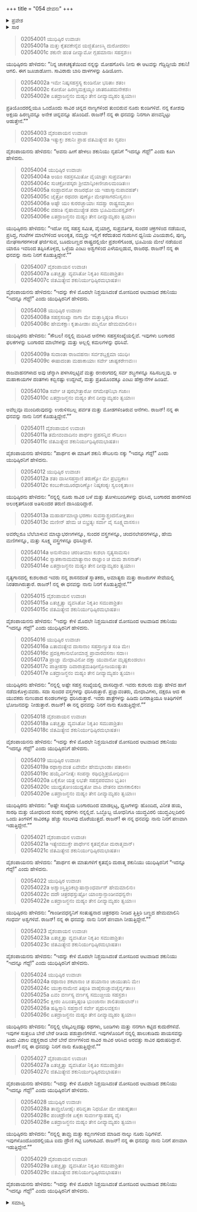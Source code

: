 +++
title = "054 ದೇವನಃ"
+++

<details><summary>ಪ್ರವೇಶ</summary>


।।   ಓಂ ಓಂ ನಮೋ ನಾರಾಯಣಾಯ।।   ಶ್ರೀ ವೇದವ್ಯಾಸಾಯ ನಮಃ ।।

ಶ್ರೀ ಕೃಷ್ಣದ್ವೈಪಾಯನ ವೇದವ್ಯಾಸ ವಿರಚಿತ  

**ಶ್ರೀ ಮಹಾಭಾರತ**

**ಸಭಾ ಪರ್ವ**

**ದ್ಯೂತ ಪರ್ವ**

**ಅಧ್ಯಾಯ 54**

</details>


<details><summary>ಸಾರ</summary>

ಮುಂದಿನ ಆರು ಪಣಗಳನ್ನೂ ಯುಧಿಷ್ಠಿರನು ಸೋತುದು (1-29).

</details>


> 02054001 ಯುಧಿಷ್ಠಿರ ಉವಾಚ।  
02054001a ಮತ್ತಃ ಕೈತವಕೇನೈವ ಯಜ್ಜಿತೋಽಸ್ಮಿ ದುರೋದರಂ।   
02054001c ಶಕುನೇ ಹಂತ ದೀವ್ಯಾಮೋ ಗ್ಲಹಮಾನಾಃ ಸಹಸ್ರಶಃ।।

ಯುಧಿಷ್ಠಿರನು ಹೇಳಿದನು: “ನಿನ್ನ ಚಾಕಚಕ್ಯತೆಯಿಂದ ನನ್ನನ್ನು ಮೋಹಗೊಳಿಸಿ ನೀನು ಈ ಆಟವನ್ನು ಗೆದ್ದಿದ್ದೀಯೆ ಶಕುನಿ! ಆಗಲಿ. ಈಗ ಜೂಜಾಡೋಣ. ಸಾವಿರಾರು ಬಾರಿ ದಾಳಗಳನ್ನು ಹಿಡಿಯೋಣ.

> 02054002a ಇಮೇ ನಿಷ್ಕಸಹಸ್ರಸ್ಯ ಕುಂಡಿನೋ ಭರಿತಾಃ ಶತಂ।  
02054002c ಕೋಶೋ ಹಿರಣ್ಯಮಕ್ಷಯ್ಯಂ ಜಾತರೂಪಮನೇಕಶಃ।  
02054002e ಏತದ್ರಾಜನ್ಧನಂ ಮಹ್ಯಂ ತೇನ ದೀವ್ಯಾಮ್ಯಹಂ ತ್ವಯಾ।।

ಪ್ರತಿಯೊಂದರಲ್ಲಿಯೂ ಒಂದೊಂದು ಸಾವಿರ ಚಿನ್ನದ ನಾಣ್ಯಗಳಿಂದ ತುಂಬಿರುವ ನೂರು ಕುಂಡಿಗಳಿವೆ. ನನ್ನ ಕೋಶವು ಅಕ್ಷಯ ಹಿರಣ್ಯವನ್ನೂ ಅನೇಕ ಚಿನ್ನವನ್ನೂ ಹೊಂದಿದೆ. ರಾಜನ್! ನನ್ನ ಈ ಧನವನ್ನು ನಿನಗಾಗಿ ಪಣವನ್ನಿಟ್ಟು ಆಡುತ್ತೇನೆ.””

> 02054003 ವೈಶಂಪಾಯನ ಉವಾಚ।  
02054003a ಇತ್ಯುಕ್ತಃ ಶಕುನಿಃ ಪ್ರಾಹ ಜಿತಮಿತ್ಯೇವ ತಂ ನೃಪಂ।

ವೈಶಂಪಾಯನನು ಹೇಳಿದನು: “ಅವನು ಹೀಗೆ ಹೇಳಲು ಶಕುನಿಯು ನೃಪನಿಗೆ “ಇದನ್ನೂ ಗೆದ್ದೆ!” ಎಂದು ಕೂಗಿ ಹೇಳಿದನು.

> 02054004 ಯುಧಿಷ್ಠಿರ ಉವಾಚ।  
02054004a ಅಯಂ ಸಹಸ್ರಸಮಿತೋ ವೈಯಾಘ್ರಃ ಸುಪ್ರವರ್ತಿತಃ।  
02054004c ಸುಚಕ್ರೋಪಸ್ಕರಃ ಶ್ರೀಮಾನ್ಕಿಂಕಿಣೀಜಾಲಮಂಡಿತಃ।।  
02054005a ಸಂಹ್ರಾದನೋ ರಾಜರಥೋ ಯ ಇಹಾಸ್ಮಾನುಪಾವಹತ್।   
02054005c ಜೈತ್ರೋ ರಥವರಃ ಪುಣ್ಯೋ ಮೇಘಸಾಗರನಿಃಸ್ವನಃ।।  
02054006a ಅಷ್ಟೌ ಯಂ ಕುರರಚ್ಛಾಯಾಃ ಸದಶ್ವಾ ರಾಷ್ಟ್ರಸಮ್ಮತಾಃ।  
02054006c ವಹಂತಿ ನೈಷಾಮುಚ್ಯೇತ ಪದಾ ಭೂಮಿಮುಪಸ್ಪೃಶನ್।   
02054006e ಏತದ್ರಾಜನ್ಧನಂ ಮಹ್ಯಂ ತೇನ ದೀವ್ಯಾಮ್ಯಹಂ ತ್ವಯಾ।।

ಯುಧಿಷ್ಠಿರನು ಹೇಳಿದನು: “ಇದೋ ನನ್ನ ಸಹಸ್ರ ಸಮಿತ, ವೈಯಾಗ್ರ, ಸುಪ್ರವರ್ತಿತ, ಸುಂದರ ಚಕ್ರಗಳಿಂದ ನಡೆಯುವ, ಪ್ರಸಿದ್ಧ, ಗಂಟೆಗಳ ಮಾಲೆಗಳಿಂದ ಅಲಂಕೃತ, ನಮ್ಮನ್ನು ಇಲ್ಲಿಗೆ ಕರೆದುತಂದ ಗುಡುಗಿನ ಧ್ವನಿಯ ವಿಜಯಶಾಲಿ, ಪುಣ್ಯ, ಮೇಘಸಾಗರಗಳಂತೆ ಘರ್ಜಿಸುವ, ಬೂದುಬಣ್ಣದ ರಾಷ್ಟ್ರದಲ್ಲಿಯೇ ಪ್ರಶಂಸೆಗೊಂಡ, ಭೂಮಿಯ ಮೇಲೆ ನಡೆಯುವ ಯಾರೂ ಇವರಿಂದ ತಪ್ಪಿಸಿಕೊಳ್ಳದ, ಒಳ್ಳೆಯ ಎಂಟು ಅಶ್ವಗಳಿಂದ ಎಳೆಯಲ್ಪಡುವ, ರಾಜರಥ. ರಾಜನ್! ನನ್ನ ಈ ಧನವನ್ನು ನಾನು ನಿನಗೆ ಕೊಡುತ್ತಿದ್ದೇನೆ.””

> 02054007 ವೈಶಂಪಾಯನ ಉವಾಚ।  
02054007a ಏತಚ್ಛೃತ್ವಾ ವ್ಯವಸಿತೋ ನಿಕೃತಿಂ ಸಮುಪಾಶ್ರಿತಃ।  
02054007c ಜಿತಮಿತ್ಯೇವ ಶಕುನಿರ್ಯುಧಿಷ್ಠಿರಮಭಾಷತ।।

ವೈಶಂಪಾಯನನು ಹೇಳಿದನು: “ಇದನ್ನು ಕೇಳಿ ಮೊದಲೇ ನಿಶ್ಚಯಿಸಿದಂತೆ ಮೋಸದಿಂದ ಆಟವಾಡಿದ ಶಕುನಿಯು “ಇದನ್ನೂ ಗೆದ್ದೆ!” ಎಂದು ಯುಧಿಷ್ಠಿರನಿಗೆ ಹೇಳಿದನು.

> 02054008 ಯುಧಿಷ್ಠಿರ ಉವಾಚ।  
02054008a ಸಹಸ್ರಸಂಖ್ಯಾ ನಾಗಾ ಮೇ ಮತ್ತಾಸ್ತಿಷ್ಠಂತಿ ಸೌಬಲ।  
02054008c ಹೇಮಕಕ್ಷಾಃ ಕೃತಾಪೀಡಾಃ ಪದ್ಮಿನೋ ಹೇಮಮಾಲಿನಃ।।

ಯುಧಿಷ್ಠಿರನು ಹೇಳಿದನು: “ಸೌಬಲ! ನನ್ನಲ್ಲಿ ಮದಿಸಿದ ಆನೆಗಳು ಸಹಸ್ರಸಂಖ್ಯೆಯಲ್ಲಿವೆ. ಇವುಗಳು ಬಂಗಾರದ ಫಲಕಗಳನ್ನು ಬಂಗಾರದ ಮಾಲೆಗಳನ್ನು ಮತ್ತು ಅಲ್ಲಲ್ಲಿ ಕಮಲಗಳನ್ನು ಧರಿಸಿವೆ.

> 02054009a ಸುದಾಂತಾ ರಾಜವಹನಾಃ ಸರ್ವಶಬ್ದಕ್ಷಮಾ ಯುಧಿ।  
02054009c ಈಷಾದಂತಾ ಮಹಾಕಾಯಾಃ ಸರ್ವೇ ಚಾಷ್ಟಕರೇಣವಃ।।

ರಾಜವಾಹನಗಳಾದ ಅವು ಚೆನ್ನಾಗಿ ಪಳಗಿಸಲ್ಪಟ್ಟಿವೆ ಮತ್ತು ರಣರಂಗದಲ್ಲಿ ಸರ್ವ ಶಬ್ಧಗಳನ್ನೂ ಸಹಿಸಬಲ್ಲವು. ಆ ಮಹಾಕಾಯಗಳ ದಂತಗಳು ಕಬ್ಬಿನಷ್ಟು ಉದ್ದಗಿವೆ, ಮತ್ತು ಪ್ರತಿಯೊಂದಕ್ಕೂ ಎಂಟು ಹೆಣ್ಣಾನೆಗಳ ಹಿಂಡಿವೆ.

> 02054010a ಸರ್ವೇ ಚ ಪುರಭೇತ್ತಾರೋ ನಗಮೇಘನಿಭಾ ಗಜಾಃ।  
02054010c ಏತದ್ರಾಜನ್ಧನಂ ಮಹ್ಯಂ ತೇನ ದೀವ್ಯಾಮ್ಯಹಂ ತ್ವಯಾ।।

ಅವೆಲ್ಲವೂ ಮುಂದಿರುವುದನ್ನು ಉರುಳಿಸಬಲ್ಲ ಪರ್ವತ ಮತ್ತು ಮೋಡಗಳಿಂತಿರುವ ಆನೆಗಳು. ರಾಜನ್! ನನ್ನ ಈ ಧನವನ್ನು ನಾನು ನಿನಗೆ ಕೊಡುತ್ತಿದ್ದೇನೆ.””

> 02054011 ವೈಶಂಪಾಯನ ಉವಾಚ।  
02054011a ತಮೇವಂವಾದಿನಂ ಪಾರ್ಥಂ ಪ್ರಹಸನ್ನಿವ ಸೌಬಲಃ।  
02054011c ಜಿತಮಿತ್ಯೇವ ಶಕುನಿರ್ಯುಧಿಷ್ಠಿರಮಭಾಷತ।।

ವೈಶಂಪಾಯನನು ಹೇಳಿದನು: “ಪಾರ್ಥನ ಈ ಮಾತಿಗೆ ಶಕುನಿ ಸೌಬಲನು ನಕ್ಕು “ಇದನ್ನೂ ಗೆದ್ದೆ!” ಎಂದು ಯುಧಿಷ್ಠಿರನಿಗೆ ಹೇಳಿದನು.

> 02054012 ಯುಧಿಷ್ಠಿರ ಉವಾಚ।  
02054012a ಶತಂ ದಾಸೀಸಹಸ್ರಾಣಿ ತರುಣ್ಯೋ ಮೇ ಪ್ರಭದ್ರಿಕಾಃ।  
02054012c ಕಂಬುಕೇಯೂರಧಾರಿಣ್ಯೋ ನಿಷ್ಕಕಂಠ್ಯಃ ಸ್ವಲಂಕೃತಾಃ।।

ಯುಧಿಷ್ಠಿರನು ಹೇಳಿದನು: “ನನ್ನಲ್ಲಿ ನೂರು ಸಾವಿರ ಬಳೆ ಮತ್ತು ತೋಳುಬಂದಿಗಳನ್ನು ಧರಿಸಿದ, ಬಂಗಾರದ ಹಾರಗಳಿಂದ ಅಲಂಕೃತಗೊಂಡ ಅತಿಸುಂದರ ತರುಣಿ ದಾಸಿಯರಿದ್ದಾರೆ.

> 02054013a ಮಹಾರ್ಹಮಾಲ್ಯಾಭರಣಾಃ ಸುವಸ್ತ್ರಾಶ್ಚಂದನೋಕ್ಷಿತಾಃ।   
02054013c ಮಣೀನ್ ಹೇಮ ಚ ಬಿಭ್ರತ್ಯಃ ಸರ್ವಾ ವೈ ಸೂಕ್ಷ್ಮವಾಸಸಃ।।

ಅವರೆಲ್ಲರೂ ಬೆಲೆಬಾಳುವ ಮಾಲ್ಯಾಭರಣಗಳನ್ನೂ, ಸುಂದರ ವಸ್ತ್ರಗಳನ್ನೂ, ಚಂದನಲೇಪನಗಳನ್ನೂ, ಹೇಮ ಮಣಿಗಳನ್ನೂ, ಮತ್ತು ಸೂಕ್ಷ್ಮ ವಸ್ತ್ರಗಳನ್ನೂ ಧರಿಸಿದ್ದಾರೆ.

> 02054014a ಅನುಸೇವಾಂ ಚರಂತೀಮಾಃ ಕುಶಲಾ ನೃತ್ಯಸಾಮಸು।  
02054014c ಸ್ನಾತಕಾನಾಮಮಾತ್ಯಾನಾಂ ರಾಜ್ಞಾಂ ಚ ಮಮ ಶಾಸನಾತ್।  
02054014e ಏತದ್ರಾಜನ್ಧನಂ ಮಹ್ಯಂ ತೇನ ದೀವ್ಯಾಮ್ಯಹಂ ತ್ವಯಾ।।

ನೃತ್ಯಗಾನದಲ್ಲಿ ಕುಶಲರಾದ ಇವರು ನನ್ನ ಶಾಸನದಂತೆ ಸ್ನಾತಕರು, ಅಮಾತ್ಯರು ಮತ್ತು ರಾಜರುಗಳ ಸೇವೆಯಲ್ಲಿ ನಿರತರಾಗಿರುತ್ತಾರೆ. ರಾಜನ್! ನನ್ನ ಈ ಧನವನ್ನು ನಾನು ನಿನಗೆ ಕೊಡುತ್ತಿದ್ದೇನೆ.””

> 02054015 ವೈಶಂಪಾಯನ ಉವಾಚ।  
02054015a ಏತಚ್ಛೃತ್ವಾ ವ್ಯವಸಿತೋ ನಿಕೃತಿಂ ಸಮುಪಾಶ್ರಿತಃ।  
02054015c ಜಿತಮಿತ್ಯೇವ ಶಕುನಿರ್ಯುಧಿಷ್ಠಿರಮಭಾಷತ।।

ವೈಶಂಪಾಯನನು ಹೇಳಿದನು: “ಇದನ್ನು ಕೇಳಿ ಮೊದಲೇ ನಿಶ್ಚಯಿಸಿದಂತೆ ಮೋಸದಿಂದ ಆಟವಾಡಿದ ಶಕುನಿಯು “ಇದನ್ನೂ ಗೆದ್ದೆ!” ಎಂದು ಯುಧಿಷ್ಠಿರನಿಗೆ ಹೇಳಿದನು.

> 02054016 ಯುಧಿಷ್ಠಿರ ಉವಾಚ।  
02054016a ಏತಾವಂತ್ಯೇವ ದಾಸಾನಾಂ ಸಹಸ್ರಾಣ್ಯುತ ಸಂತಿ ಮೇ।  
02054016c ಪ್ರದಕ್ಷಿಣಾನುಲೋಮಾಶ್ಚ ಪ್ರಾವಾರವಸನಾಃ ಸದಾ।।   
02054017a ಪ್ರಾಜ್ಞಾ ಮೇಧಾವಿನೋ ದಕ್ಷಾ ಯುವಾನೋ ಮೃಷ್ಟಕುಂಡಲಾಃ।  
02054017c ಪಾತ್ರೀಹಸ್ತಾ ದಿವಾರಾತ್ರಮತಿಥೀನ್ಭೋಜಯಂತ್ಯುತ।  
02054017e ಏತದ್ರಾಜನ್ಧನಂ ಮಹ್ಯಂ ತೇನ ದೀವ್ಯಾಮ್ಯಹಂ ತ್ವಯಾ।।

ಯುಧಿಷ್ಠಿರನು ಹೇಳಿದನು: “ನನ್ನಲ್ಲಿ ಅಷ್ಟೇ ಸಹಸ್ರ ಸಂಖ್ಯೆಯಲ್ಲಿ ದಾಸರಿದ್ದಾರೆ. ಇವರು ಕುಶಲರು ಮತ್ತು ಹೇಳಿದ ಹಾಗೆ ನಡೆದುಕೊಳ್ಳುವವರು. ಸದಾ ಸುಂದರ ವಸ್ತ್ರಗಳನ್ನು ಧರಿಸಿರುತ್ತಾರೆ. ಪ್ರಜ್ಞಾವಂತರು, ಮೇಧಾವಿಗಳು, ದಕ್ಷರೂ ಆದ ಈ ಯುವಕರು ನುಣುಪಾದ ಕುಂಡಲಗಳನ್ನು ಧರಿಸಿರುತ್ತಾರೆ. ಇವರು ಪಾತ್ರೆಗಳನ್ನು ಹಿಡಿದು ದಿನರಾತ್ರಿಯೂ ಅತಿಥಿಗಳಿಗೆ ಭೋಜನವನ್ನು ನೀಡುತ್ತಾರೆ. ರಾಜನ್! ಈ ನನ್ನ ಧನವನ್ನು ನಿನಗೆ ನಾನು ಕೊಡುತ್ತಿದ್ದೇನೆ.””

> 02054018 ವೈಶಂಪಾಯನ ಉವಾಚ।  
02054018a ಏತಚ್ಛೃತ್ವಾ ವ್ಯವಸಿತೋ ನಿಕೃತಿಂ ಸಮುಪಾಶ್ರಿತಃ।   
02054018c ಜಿತಮಿತ್ಯೇವ ಶಕುನಿರ್ಯುಧಿಷ್ಠಿರಮಭಾಷತ।।

ವೈಶಂಪಾಯನನು ಹೇಳಿದನು: “ಇದನ್ನು ಕೇಳಿ ಮೊದಲೇ ನಿಶ್ಚಯಿಸಿದಂತೆ ಮೋಸದಿಂದ ಆಟವಾಡಿದ ಶಕುನಿಯು “ಇದನ್ನೂ ಗೆದ್ದೆ!” ಎಂದು ಯುಧಿಷ್ಠಿರನಿಗೆ ಹೇಳಿದನು.

> 02054019 ಯುಧಿಷ್ಠಿರ ಉವಾಚ।  
02054019a ರಥಾಸ್ತಾವಂತ ಏವೇಮೇ ಹೇಮಭಾಂಡಾಃ ಪತಾಕಿನಃ।  
02054019c ಹಯೈರ್ವಿನೀತೈಃ ಸಂಪನ್ನಾ ರಥಿಭಿಶ್ಚಿತ್ರಯೋಧಿಭಿಃ।।   
02054020a ಏಕೈಕೋ ಯತ್ರ ಲಭತೇ ಸಹಸ್ರಪರಮಾಂ ಭೃತಿಂ।  
02054020c ಯುಧ್ಯತೋಽಯುಧ್ಯತೋ ವಾಪಿ ವೇತನಂ ಮಾಸಕಾಲಿಕಂ।  
02054020e ಏತದ್ರಾಜನ್ಧನಂ ಮಹ್ಯಂ ತೇನ ದೀವ್ಯಾಮ್ಯಹಂ ತ್ವಯಾ।।

ಯುಧಿಷ್ಠಿರನು ಹೇಳಿದನು: “ಅಷ್ಟೇ ಸಂಖ್ಯೆಯ ಬಂಗಾರದಿಂದ ಮಾಡಲ್ಪಟ್ಟ, ಧ್ವಜಗಳನ್ನು ಹೊಂದಿದ, ವಿನೀತ ಹಯ, ಸಾರಥಿ ಮತ್ತು ಯೋಧರಿಂದ ಸಂಪನ್ನ ರಥಗಳು ನನ್ನಲ್ಲಿವೆ. ಒಬ್ಬೊಬ್ಬ ಯೋಧನಿಗೂ ಯುದ್ಧವಿರಲಿ ಯುದ್ಧವಿಲ್ಲದಿರಲಿ ಒಂದು ತಿಂಗಳಿಗೆ ಸಾವಿರಕ್ಕೂ ಹೆಚ್ಚು ಸಂಬಳವು ದೊರೆಯುತ್ತದೆ. ರಾಜನ್! ಈ ನನ್ನ ಧನವನ್ನು ನಾನು ನಿನಗೆ ಪಣವಾಗಿ ಇಡುತ್ತಿದ್ದೇನೆ.””

> 02054021 ವೈಶಂಪಾಯನ ಉವಾಚ।  
02054021a ಇತ್ಯೇವಮುಕ್ತೇ ಪಾರ್ಥೇನ ಕೃತವೈರೋ ದುರಾತ್ಮವಾನ್।  
02054021c ಜಿತಮಿತ್ಯೇವ ಶಕುನಿರ್ಯುಧಿಷ್ಠಿರಮಭಾಷತ।।

ವೈಶಂಪಾಯನನು ಹೇಳಿದನು: “ಪಾರ್ಥನ ಈ ಮಾತುಗಳಿಗೆ ಕೃತವೈರಿ ದುರಾತ್ಮ ಶಕುನಿಯು ಯುಧಿಷ್ಠಿರನಿಗೆ “ಇದನ್ನೂ ಗೆದ್ದೆ!” ಎಂದು ಹೇಳಿದನು.

> 02054022 ಯುಧಿಷ್ಠಿರ ಉವಾಚ।  
02054022a ಅಶ್ವಾಂಸ್ತಿತ್ತಿರಿಕಲ್ಮಾಷಾನ್ಗಾಂಧರ್ವಾನ್ ಹೇಮಮಾಲಿನಃ।  
02054022c ದದೌ ಚಿತ್ರರಥಸ್ತುಷ್ಟೋ ಯಾಂಸ್ತಾನ್ಗಾಂಡೀವಧನ್ವನೇ।  
02054022e ಏತದ್ರಾಜನ್ಧನಂ ಮಹ್ಯಂ ತೇನ ದೀವ್ಯಾಮ್ಯಹಂ ತ್ವಯಾ।।

ಯುಧಿಷ್ಠಿರನು ಹೇಳಿದನು: “ಗಾಂಡೀವಧನ್ವನಿಗೆ ಸಂತುಷ್ಟನಾದ ಚಿತ್ರರಥನು ನೀಡಿದ ತ್ತಿತ್ತಿರಿ ಬಣ್ಣದ ಹೇಮಮಾಲಿನಿ ಗಂಧರ್ವ ಅಶ್ವಗಳಿವೆ. ರಾಜನ್! ನನ್ನ ಈ ಧನವನ್ನು ನಾನು ನಿನಗೆ ಪಣವಾಗಿ ನೀಡುತ್ತಿದ್ದೇನೆ.””

> 02054023 ವೈಶಂಪಾಯನ ಉವಾಚ।  
02054023a ಏತಚ್ಛೃತ್ವಾ ವ್ಯವಸಿತೋ ನಿಕೃತಿಂ ಸಮುಪಾಶ್ರಿತಃ।   
02054023c ಜಿತಮಿತ್ಯೇವ ಶಕುನಿರ್ಯುಧಿಷ್ಠಿರಮಭಾಷತ।।

ವೈಶಂಪಾಯನನು ಹೇಳಿದನು: “ಇದನ್ನು ಕೇಳಿ ಮೊದಲೇ ನಿಶ್ಚಯಿಸಿದಂತೆ ಮೋಸದಿಂದ ಆಟವಾಡಿದ ಶಕುನಿಯು “ಇದನ್ನೂ ಗೆದ್ದೆ!” ಎಂದು ಯುಧಿಷ್ಠಿರನಿಗೆ ಹೇಳಿದನು.

> 02054024 ಯುಧಿಷ್ಠಿರ ಉವಾಚ।  
02054024a ರಥಾನಾಂ ಶಕಟಾನಾಂ ಚ ಹಯಾನಾಂ ಚಾಯುತಾನಿ ಮೇ।  
02054024c ಯುಕ್ತಾನಾಮೇವ ತಿಷ್ಠಂತಿ ವಾಹೈರುಚ್ಚಾವಚೈರ್ವೃತಾಃ।।   
02054025a ಏವಂ ವರ್ಣಸ್ಯ ವರ್ಣಸ್ಯ ಸಮುಚ್ಚೀಯ ಸಹಸ್ರಶಃ।  
02054025c ಕ್ಷೀರಂ ಪಿಬಂತಸ್ತಿಷ್ಠಂತಿ ಭುಂಜಾನಾಃ ಶಾಲಿತಂಡುಲಾನ್।।  
02054026a ಷಷ್ಟಿಸ್ತಾನಿ ಸಹಸ್ರಾಣಿ ಸರ್ವೇ ಪೃಥುಲವಕ್ಷಸಃ।  
02054026c ಏತದ್ರಾಜನ್ಧನಂ ಮಹ್ಯಂ ತೇನ ದೀವ್ಯಾಮ್ಯಹಂ ತ್ವಯಾ।।

ಯುಧಿಷ್ಠಿರನು ಹೇಳಿದನು: “ನನ್ನಲ್ಲಿ ಲೆಖ್ಕವಿಲ್ಲದಷ್ಟು ರಥಗಳು, ಬಂಡಿಗಳು ಮತ್ತು ನನಗಾಗಿ ಕಟ್ಟಿದ ಕುದುರೆಗಳಿವೆ. ಇವುಗಳ ಸುತ್ತಲೂ ಬೇರೆ ಬೇರೆ ರೀತಿಯ ಪಶುಪ್ರಾಣಿಗಳಿವೆ. ಇವುಗಳೊಂದಿಗೆ ನನ್ನಲ್ಲಿ ಹಾಲುಕುಡಿದು ಪಾಯಸವನ್ನು ತಿಂದು ವಿಶಾಲ ವಕ್ಷಸ್ಥರಾದ ಬೇರೆ ಬೇರೆ ವರ್ಣಗಳಿಂದ ಸಾವಿರ ಸಾವಿರ ಆರಿಸಿದ ಅರವತ್ತು ಸಾವಿರ ಪುರುಷರಿದ್ದಾರೆ. ರಾಜನ್! ನನ್ನ ಈ ಧನವನ್ನು ನಿನಗೆ ನಾನು ಕೊಡುತ್ತಿದ್ದೇನೆ.””

> 02054027 ವೈಶಂಪಾಯನ ಉವಾಚ।  
02054027a ಏತಚ್ಛೃತ್ವಾ ವ್ಯವಸಿತೋ ನಿಕೃತಿಂ ಸಮುಪಾಶ್ರಿತಃ।  
02054027c ಜಿತಮಿತ್ಯೇವ ಶಕುನಿರ್ಯುಧಿಷ್ಠಿರಮಭಾಷತ।।

ವೈಶಂಪಾಯನನು ಹೇಳಿದನು: “ಇದನ್ನು ಕೇಳಿ ಮೊದಲೇ ನಿಶ್ಚಯಿಸಿದಂತೆ ಮೋಸದಿಂದ ಆಟವಾಡಿದ ಶಕುನಿಯು “ಇದನ್ನೂ ಗೆದ್ದೆ!” ಎಂದು ಯುಧಿಷ್ಠಿರನಿಗೆ ಹೇಳಿದನು.

> 02054028 ಯುಧಿಷ್ಠಿರ ಉವಾಚ।  
02054028a ತಾಮ್ರಲೋಹೈಃ ಪರಿವೃತಾ ನಿಧಯೋ ಮೇ ಚತುಹ್ಶತಾಃ।   
02054028c ಪಂಚದ್ರೌಣಿಕ ಏಕೈಕಃ ಸುವರ್ಣಸ್ಯಾಹತಸ್ಯ ವೈ।  
02054028e ಏತದ್ರಾಜನ್ಧನಂ ಮಹ್ಯಂ ತೇನ ದೀವ್ಯಾಮ್ಯಹಂ ತ್ವಯಾ।।

ಯುಧಿಷ್ಠಿರನು ಹೇಳಿದನು: “ನನ್ನಲ್ಲಿ ತಾಮ್ರ ಮತ್ತು ಕಬ್ಬಿಣಗಳಿಂದ ಮಾಡಿದ ನಾಲ್ಕು ನೂರು ನಿಧಿಗಳಿವೆ. ಇವುಗಳೊಂದೊಂದರಲ್ಲಿಯೂ ಐದು ದ್ರೌಣಿ ಗಟ್ಟಿ ಬಂಗಾರವಿದೆ. ರಾಜನ್! ನನ್ನ ಈ ಧನವನ್ನು ನಾನು ನಿನಗೆ ಪಣವಾಗಿ ಇಡುತ್ತಿದ್ದೇನೆ.””

> 02054029 ವೈಶಂಪಾಯನ ಉವಾಚ।  
02054029a ಏತಚ್ಛೃತ್ವಾ ವ್ಯವಸಿತೋ ನಿಕೃತಿಂ ಸಮುಪಾಶ್ರಿತಃ।  
02054029c ಜಿತಮಿತ್ಯೇವ ಶಕುನಿರ್ಯುಧಿಷ್ಠಿರಮಭಾಷತ।।

ವೈಶಂಪಾಯನನು ಹೇಳಿದನು: “ಇದನ್ನು ಕೇಳಿ ಮೊದಲೇ ನಿಶ್ಚಯಿಸಿದಂತೆ ಮೋಸದಿಂದ ಆಟವಾಡಿದ ಶಕುನಿಯು “ಇದನ್ನೂ ಗೆದ್ದೆ!” ಎಂದು ಯುಧಿಷ್ಠಿರನಿಗೆ ಹೇಳಿದನು.

<details><summary>ಸಮಾಪ್ತಿ</summary>


ಇತಿ ಶ್ರೀ ಮಹಾಭಾರತೇ ಸಭಾಪರ್ವಣಿ ದ್ಯೂತಪರ್ವಣಿ ದೇವನೇ ಚತುಃಪಂಚಶತ್ತಮೋಽಧ್ಯಾಯಃ।।  
ಇದು ಶ್ರೀ ಮಹಾಭಾರತದಲ್ಲಿ ಸಭಾಪರ್ವದಲ್ಲಿ ದ್ಯೂತಪರ್ವದಲ್ಲಿ ದೇವನೆ ಎನ್ನುವ ಐವತ್ನಾಲ್ಕನೆಯ ಅಧ್ಯಾಯವು.


</details>
